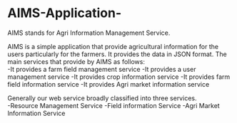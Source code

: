 # AIMS-Application-
AIMS stands for Agri Information Management Service.  

AIMS is a simple application that provide agricultural information for the users particularly for the farmers. It provides the data in JSON format.  The main services that provide by AIMS as follows:  
-It provides a farm field management service 
-It provides a user management service 
-It provides crop information service 
-It provides farm field information service 
-It provides Agri market information service

Generally our web service broadly classified into three services.  
-Resource Management Service 
-Field information Service 
-Agri Market Information Service 

